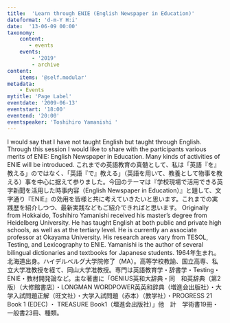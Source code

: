 ```yaml
---
title:  'Learn through ENIE (English Newspaper in Education)'
dateformat: 'd-m-Y H:i'
date:  '13-06-09 00:00'
taxonomy:
    content:
       - events
    events:
        - '2019' 
        - archive
content:
    items: '@self.modular'
metadata:
    - Events
mytitle: 'Page Label'
eventdate: '2009-06-13'
eventstart: '18:00'
eventend: '20:00'
eventspeaker: 'Toshihiro Yamanishi '
---
```



I would say that I have not taught English but taught through English. Through this session I would like to share with the participants various merits of ENIE: English Newspaper in Education.  Many kinds of activities of ENIE will be introduced.
これまでの英語教育の真髄として、私は「英語『を』教える」のではなく、「英語『で』教える」（英語を用いて、教養として物事を教える）事を中心に据えて参りました。今回のテーマは『学校現場で活用できる英字新聞を活用した時事内容（English Newspaper in Education）』と題して、文字通り『ENIE』の効用を皆様と共に考えていきたいと思います。これまでの実践歴を紹介しつつ、最新実践などもご紹介できればと思います。
Originally from Hokkaido, Toshihiro Yamanishi received his master’s degree from Heidelberg University. He has taught English at both public and private high schools, as well as at the tertiary level. He is currently an associate professor at Okayama University. His research areas vary from TESOL, Testing, and Lexicography to ENIE. Yamanishi is the author of several bilingual dictionaries and textbooks for Japanese students.
1964年生まれ。北海道出身。ハイデルベルグ大学院修了（MA）。高等学校教諭、国立高専、私立大学准教授を経て、岡山大学准教授。専門は英語教育学・辞書学・Testing・ENIE・教材開発論など。主な著書に「GENIUS英和大辞典・同　和英辞典（第2版）（大修館書店）・LONGMAN  WORDPOWER英英和辞典（増進会出版社）・大学入試問題正解（旺文社）・大学入試問題（赤本）（教学社）・PROGRESS 21 Book 1 (EDEC) ・ TREASURE  Book1（増進会出版社）」他　計　学術書19冊・一般書23冊、種類。

